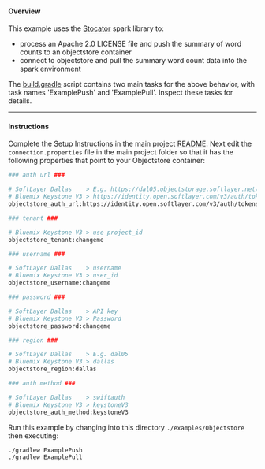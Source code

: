 #### Overview

This example uses the [Stocator](https://github.com/SparkTC/stocator) spark library to:

- process an Apache 2.0 LICENSE file and push the summary of word counts to an objectstore container
- connect to objectstore and pull the summary word count data into the spark environment

The [build.gradle](./build.gradle) script contains two main tasks for the above behavior, with task names 'ExamplePush' and 'ExamplePull'.  Inspect these tasks for details.

*********************************************************************
#### Instructions

Complete the Setup Instructions in the main project [README](../../READM.md).  Next edit the `connection.properties` file in the main project folder so that it has the following properties that point to your Objectstore container:

```bash
### auth url ###

# SoftLayer Dallas    > E.g. https://dal05.objectstorage.softlayer.net/auth/v1.0/
# Bluemix Keystone V3 > https://identity.open.softlayer.com/v3/auth/tokens
objectstore_auth_url:https://identity.open.softlayer.com/v3/auth/tokens

### tenant ###

# Bluemix Keystone V3 > use project_id
objectstore_tenant:changeme

### username ###

# SoftLayer Dallas    > username
# Bluemix Keystone V3 > user_id
objectstore_username:changeme

### password ###

# SoftLayer Dallas    > API key
# Bluemix Keystone V3 > Password
objectstore_password:changeme

### region ###

# SoftLayer Dallas    > E.g. dal05
# Bluemix Keystone V3 > dallas
objectstore_region:dallas

### auth method ###

# SoftLayer Dallas    > swiftauth
# Bluemix Keystone V3 > keystoneV3
objectstore_auth_method:keystoneV3

```

Run this example by changing into this directory `./examples/Objectstore` then executing:

```
./gradlew ExamplePush
./gradlew ExamplePull
```

